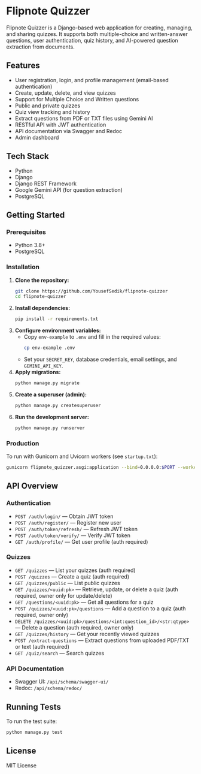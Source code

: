 # Flipnote Quizzer

Flipnote Quizzer is a Django-based web application for creating, managing, and sharing quizzes. It supports both multiple-choice and written-answer questions, user authentication, quiz history, and AI-powered question extraction from documents.

## Features
- User registration, login, and profile management (email-based authentication)
- Create, update, delete, and view quizzes
- Support for Multiple Choice and Written questions
- Public and private quizzes
- Quiz view tracking and history
- Extract questions from PDF or TXT files using Gemini AI
- RESTful API with JWT authentication
- API documentation via Swagger and Redoc
- Admin dashboard

## Tech Stack
- Python
- Django
- Django REST Framework
- Google Gemini API (for question extraction)
- PostgreSQL

## Getting Started

### Prerequisites
- Python 3.8+
- PostgreSQL

### Installation
1. **Clone the repository:**
   ```bash
   git clone https://github.com/YousefSedik/flipnote-quizzer
   cd flipnote-quizzer
   ```
2. **Install dependencies:**
   ```bash
   pip install -r requirements.txt
   ```
3. **Configure environment variables:**
   - Copy `env-example` to `.env` and fill in the required values:
     ```bash
     cp env-example .env
     ```
   - Set your `SECRET_KEY`, database credentials, email settings, and `GEMINI_API_KEY`.
4. **Apply migrations:**
   ```bash
   python manage.py migrate
   ```
5. **Create a superuser (admin):**
   ```bash
   python manage.py createsuperuser
   ```
6. **Run the development server:**
   ```bash
   python manage.py runserver
   ```

### Production
To run with Gunicorn and Uvicorn workers (see `startup.txt`):
```bash
gunicorn flipnote_quizzer.asgi:application --bind=0.0.0.0:$PORT --workers=4 --worker-class=uvicorn.workers.UvicornWorker --timeout=120 --log-level debug --access-logfile -
```

## API Overview

### Authentication
- `POST /auth/login/` — Obtain JWT token
- `POST /auth/register/` — Register new user
- `POST /auth/token/refresh/` — Refresh JWT token
- `POST /auth/token/verify/` — Verify JWT token
- `GET /auth/profile/` — Get user profile (auth required)

### Quizzes
- `GET /quizzes` — List your quizzes (auth required)
- `POST /quizzes` — Create a quiz (auth required)
- `GET /quizzes/public` — List public quizzes
- `GET /quizzes/<uuid:pk>` — Retrieve, update, or delete a quiz (auth required, owner only for update/delete)
- `GET /questions/<uuid:pk>` — Get all questions for a quiz
- `POST /quizzes/<uuid:pk>/questions` — Add a question to a quiz (auth required, owner only)
- `DELETE /quizzes/<uuid:pk>/questions/<int:question_id>/<str:qtype>` — Delete a question (auth required, owner only)
- `GET /quizzes/history` — Get your recently viewed quizzes
- `POST /extract-questions` — Extract questions from uploaded PDF/TXT or text (auth required)
- `GET /quiz/search` — Search quizzes

### API Documentation
- Swagger UI: `/api/schema/swagger-ui/`
- Redoc: `/api/schema/redoc/`

## Running Tests
To run the test suite:
```bash
python manage.py test
```

## License
MIT License 